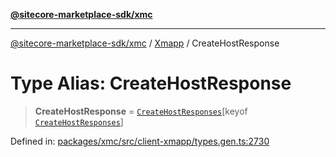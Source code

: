[**@sitecore-marketplace-sdk/xmc**](../../../../README.md)

***

[@sitecore-marketplace-sdk/xmc](../../../../README.md) / [Xmapp](../README.md) / CreateHostResponse

# Type Alias: CreateHostResponse

> **CreateHostResponse** = [`CreateHostResponses`](CreateHostResponses.md)\[keyof [`CreateHostResponses`](CreateHostResponses.md)\]

Defined in: [packages/xmc/src/client-xmapp/types.gen.ts:2730](https://github.com/Sitecore/marketplace-sdk/blob/main/packages/xmc/src/client-xmapp/types.gen.ts#L2730)
